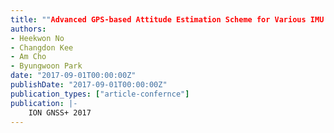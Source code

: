 ```yaml
---
title: ""Advanced GPS-based Attitude Estimation Scheme for Various IMU Failure Scenarios of Low-Cost UAV""
authors:
- Heekwon No
- Changdon Kee
- Am Cho
- Byungwoon Park
date: "2017-09-01T00:00:00Z"
publishDate: "2017-09-01T00:00:00Z"
publication_types: ["article-confernce"]
publication: |-
    ION GNSS+ 2017
---
```

